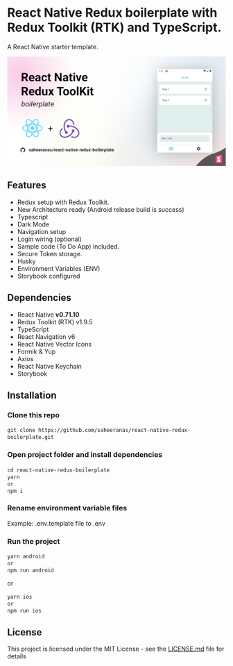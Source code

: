 <!--
  Title: React Native Redux Boilerplate
  Description: A starter template for React Native with Redux Toolkit
  Author: saheeranas
  -->

# React Native Redux boilerplate with Redux Toolkit (RTK) and TypeScript.

A React Native starter template.

<kbd>
  <img src="demo/assets/react-native-redux-boilerplate-saheer-anas.png?raw=true"> 
</kbd>

## Features

- Redux setup with Redux Toolkit.
- New Architecture ready (Android release build is success)
- Typescript
- Dark Mode
- Navigation setup
- Login wiring (optional)
- Sample code (To Do App) included.
- Secure Token storage.
- Husky
- Environment Variables (ENV)
- Storybook configured

## Dependencies

- React Native **v0.71.10**
- Redux Toolkit (RTK) v1.9.5
- TypeScript
- React Navigation v6
- React Native Vector Icons
- Formik & Yup
- Axios
- React Native Keychain
- Storybook

## Installation

### Clone this repo

```
git clone https://github.com/saheeranas/react-native-redux-boilerplate.git
```

### Open project folder and install dependencies

```
cd react-native-redux-boilerplate
yarn
or
npm i
```

### Rename environment variable files

Example: .env.template file to .env

### Run the project

```
yarn android
or
npm run android
```

or

```
yarn ios
or
npm run ios
```

## License

This project is licensed under the MIT License - see the [LICENSE.md](LICENSE) file for details
